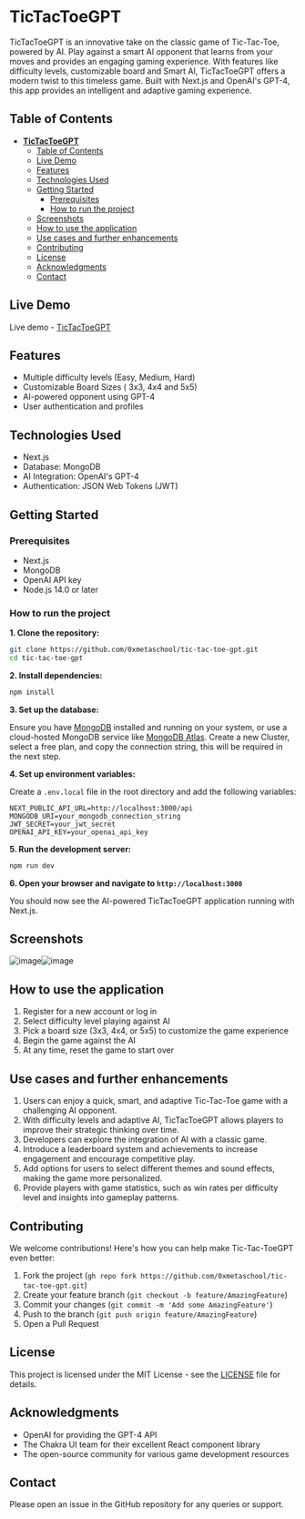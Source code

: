 # **TicTacToeGPT**

TicTacToeGPT is an innovative take on the classic game of Tic-Tac-Toe, powered by AI. Play against a smart AI opponent that learns from your moves and provides an engaging gaming experience. With features like difficulty levels, customizable board and Smart AI, TicTacToeGPT offers a modern twist to this timeless game. Built with Next.js and OpenAI's GPT-4, this app provides an intelligent and adaptive gaming experience.

## Table of Contents

- [**TicTacToeGPT**](#tic-tac-toegpt)
  - [Table of Contents](#table-of-contents)
  - [Live Demo](#live-demo)
  - [Features](#features)
  - [Technologies Used](#technologies-used)
  - [Getting Started](#getting-started)
    - [Prerequisites](#prerequisites)
    - [How to run the project](#how-to-run-the-project)
  - [Screenshots](#screenshots)
  - [How to use the application](#how-to-use-the-application)
  - [Use cases and further enhancements](#use-cases-and-further-enhancements)
  - [Contributing](#contributing)
  - [License](#license)
  - [Acknowledgments](#acknowledgments)
  - [Contact](#contact)

## Live Demo

Live demo - [TicTacToeGPT](https://tg-woad.vercel.app/)

## Features

- Multiple difficulty levels (Easy, Medium, Hard)
- Customizable Board Sizes ( 3x3, 4x4 and 5x5)
- AI-powered opponent using GPT-4
- User authentication and profiles

## Technologies Used

- Next.js
- Database: MongoDB
- AI Integration: OpenAI's GPT-4
- Authentication: JSON Web Tokens (JWT)

## Getting Started

### Prerequisites

- Next.js
- MongoDB
- OpenAI API key
- Node.js 14.0 or later

### How to run the project

**1. Clone the repository:**

```bash
git clone https://github.com/0xmetaschool/tic-tac-toe-gpt.git
cd tic-tac-toe-gpt
```

**2. Install dependencies:**

```bash
npm install
```

**3. Set up the database:**

Ensure you have [MongoDB](https://www.mongodb.com/) installed and running on your system, or use a cloud-hosted MongoDB service like [MongoDB Atlas](https://www.mongodb.com/products/platform/atlas-database). Create a new Cluster, select a free plan, and copy the connection string, this will be required in the next step.

**4. Set up environment variables:**

Create a `.env.local` file in the root directory and add the following variables:

```
NEXT_PUBLIC_API_URL=http://localhost:3000/api
MONGODB_URI=your_mongodb_connection_string
JWT_SECRET=your_jwt_secret
OPENAI_API_KEY=your_openai_api_key
```

**5. Run the development server:**

```bash
npm run dev
```

**6. Open your browser and navigate to `http://localhost:3000`**

You should now see the AI-powered TicTacToeGPT application running with Next.js.

## Screenshots

![image](https://github.com/user-attachments/assets/2797ddbf-9326-4e2c-a544-ab6a669ece1a)![image](https://github.com/user-attachments/assets/d2276c6c-cfa8-4194-b083-ad36e9e76b07)

## How to use the application

1. Register for a new account or log in
2. Select difficulty level playing against AI
3. Pick a board size (3x3, 4x4, or 5x5) to customize the game experience
4. Begin the game against the AI
5. At any time, reset the game to start over

## Use cases and further enhancements

1. Users can enjoy a quick, smart, and adaptive Tic-Tac-Toe game with a challenging AI opponent.
2. With difficulty levels and adaptive AI, TicTacToeGPT allows players to improve their strategic thinking over time.
3. Developers can explore the integration of AI with a classic game.
4. Introduce a leaderboard system and achievements to increase engagement and encourage competitive play.
5. Add options for users to select different themes and sound effects, making the game more personalized.
6. Provide players with game statistics, such as win rates per difficulty level and insights into gameplay patterns.

## Contributing

We welcome contributions! Here's how you can help make Tic-Tac-ToeGPT even better:

1. Fork the project (`gh repo fork https://github.com/0xmetaschool/tic-tac-toe-gpt.git`)
2. Create your feature branch (`git checkout -b feature/AmazingFeature`)
3. Commit your changes (`git commit -m 'Add some AmazingFeature'`)
4. Push to the branch (`git push origin feature/AmazingFeature`)
5. Open a Pull Request

## License

This project is licensed under the MIT License - see the [LICENSE](public/LICENSE) file for details.

## Acknowledgments

- OpenAI for providing the GPT-4 API
- The Chakra UI team for their excellent React component library
- The open-source community for various game development resources

## Contact

Please open an issue in the GitHub repository for any queries or support.
